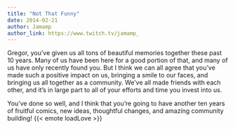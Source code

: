 ```yaml
---
title: "Not That Funny"
date: 2014-02-21
author: Jamamp
author_link: https://www.twitch.tv/jamamp_
---
```


Gregor, you’ve given us all tons of beautiful memories together these past 10 years.
Many of us have been here for a good portion of that, and many of us have only recently found you.
But I think we can all agree that you’ve made such a positive impact on us, bringing a smile to our faces,
and bringing us all together as a community. We’ve all made friends with each other, and it’s in large part
to all of your efforts and time you invest into us.

You’ve done so well, and I think that you’re going to have another ten years of fruitful comics, new ideas,
thoughtful changes, and amazing community building! {{< emote loadLove >}}
